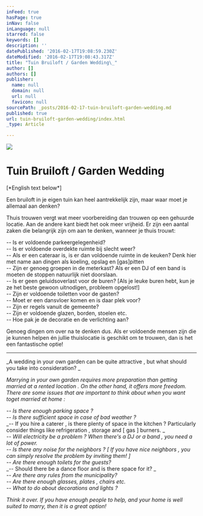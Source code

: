 ```yaml
---
inFeed: true
hasPage: true
inNav: false
inLanguage: null
starred: false
keywords: []
description: ''
datePublished: '2016-02-17T19:08:59.230Z'
dateModified: '2016-02-17T19:08:43.317Z'
title: "Tuin Bruiloft / Garden Wedding\_"
author: []
authors: []
publisher:
  name: null
  domain: null
  url: null
  favicon: null
sourcePath: _posts/2016-02-17-tuin-bruiloft-garden-wedding.md
published: true
url: tuin-bruiloft-garden-wedding/index.html
_type: Article

---
```

![](https://the-grid-user-content.s3-us-west-2.amazonaws.com/985ef36d-5c28-4f83-a903-ec933ebc600c.jpg)

# Tuin Bruiloft / Garden Wedding 

\[\*English text below\*\]

Een bruiloft in je eigen tuin kan heel aantrekkelijk zijn, maar waar moet je allemaal aan denken?

Thuis trouwen vergt wat meer voorbereiding dan trouwen op een gehuurde locatie. Aan de andere kant biedt het ook meer vrijheid. Er zijn een aantal zaken die belangrijk zijn om aan te denken, wanneer je thuis trouwt:

-- Is er voldoende parkeergelegenheid?  
-- Is er voldoende overdekte ruimte bij slecht weer?  
-- Als er een cateraar is, is er dan voldoende ruimte in de keuken? Denk hier met name aan dingen als koeling, opslag en \[gas\]pitten  
-- Zijn er genoeg groepen in de meterkast? Als er een DJ of een band is moeten de stoppen natuurlijk niet doorslaan.  
-- Is er geen geluidsoverlast voor de buren? \[Als je leuke buren hebt, kun je ze het beste gewoon uitnodigen, probleem opgelost!\]  
--  Zijn er voldoende toiletten voor de gasten?  
-- Moet er een dansvloer komen en is daar plek voor?  
-- Zijn er regels vanuit de gemeente?  
-- Zijn er voldoende glazen, borden, stoelen etc.  
-- Hoe pak je de decoratie en de verlichting aan?

Genoeg dingen om over na te denken dus.  Als er voldoende mensen zijn die je kunnen helpen én jullie thuislocatie is geschikt om te trouwen, dan is het een fantastische optie!

------------------------------------------------------------------------------------------

_A wedding in your own garden can be quite attractive , but what should you take into consideration? _

_Marrying in your own garden requires more preparation than getting married at a rented location . On the other hand, it offers more freedom. There are some issues that are important to think about when you want toget married at home :_

_-- Is there enough parking space ?_  
_-- Is there sufficient space in case of bad weather ?_  
_-- If you hire a caterer , is there plenty of space in the kitchen ? Particularly consider things like refrigeration , storage and \[ gas \] burners. _  
_-- Will electricity be a problem ? When there's a DJ or a band , you need a lot of power._  
_-- Is there any noise for the neighbors ? \[ If you have nice neighbors , you can simply resolve the problem by inviting them! \]_  
_-- Are there enough toilets for the guests?_  
_-- Should there be a dance floor and is there space for it? _  
_-- Are there any rules from the municipality?_  
_-- Are there enough glasses, plates , chairs etc._  
_-- What to do about decorations and lights ?_

_Think it over. If you have enough people to help, and your home is well suited to marry, then it is a great option!_